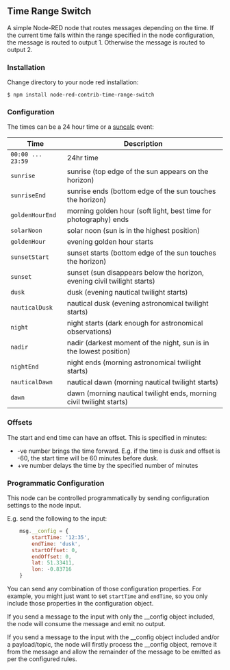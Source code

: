 ## Time Range Switch

A simple Node-RED node that routes messages depending on the time. If the current time falls within the range specified
in the node configuration, the message is routed to output 1. Otherwise the message is routed to output 2.


### Installation
 
Change directory to your node red installation:

    $ npm install node-red-contrib-time-range-switch
 
### Configuration 
    
The times can be a 24 hour time or a [suncalc](https://github.com/mourner/suncalc) event:


| Time        | Description                                                              |
| --------------- | ------------------------------------------------------------------------ |
| `00:00 ... 23:59`       | 24hr time                     |
| `sunrise`       | sunrise (top edge of the sun appears on the horizon)                     |
| `sunriseEnd`    | sunrise ends (bottom edge of the sun touches the horizon)                |
| `goldenHourEnd` | morning golden hour (soft light, best time for photography) ends         |
| `solarNoon`     | solar noon (sun is in the highest position)                              |
| `goldenHour`    | evening golden hour starts                                               |
| `sunsetStart`   | sunset starts (bottom edge of the sun touches the horizon)               |
| `sunset`        | sunset (sun disappears below the horizon, evening civil twilight starts) |
| `dusk`          | dusk (evening nautical twilight starts)                                  |
| `nauticalDusk`  | nautical dusk (evening astronomical twilight starts)                     |
| `night`         | night starts (dark enough for astronomical observations)                 |
| `nadir`         | nadir (darkest moment of the night, sun is in the lowest position)       |
| `nightEnd`      | night ends (morning astronomical twilight starts)                        |
| `nauticalDawn`  | nautical dawn (morning nautical twilight starts)                         |
| `dawn`          | dawn (morning nautical twilight ends, morning civil twilight starts)     |

### Offsets


The start and end time can have an offset. This is specified in minutes:
- -ve number brings the time forward. E.g. if the time is dusk and offset is -60, the start time will be 60 minutes before dusk.
- +ve number delays the time by the specified number of minutes

### Programmatic Configuration

This node can be controlled programmatically by sending configuration settings to the node input.

E.g. send the following to the input:
```javascript
    msg.__config = {
        startTime: '12:35',
        endTime: 'dusk',
        startOffset: 0,
        endOffset: 0,
        lat: 51.33411,
        lon: -0.83716
    }
```

You can send any combination of those configuration properties. For example, you might just want to set `startTime` and `endTime`, so you only include those properties in the configuration object.

If you send a message to the input with only the __config object included, the node will consume the message and emit no output. 

If you send a message to the input with the __config object included and/or a payload/topic, the node will firstly process the __config object, remove it from the message and allow the remainder of the message to be emitted as per the configured rules.
